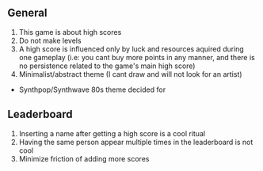General
-------

1. This game is about high scores
2. Do not make levels
3. A high score is influenced only by luck and resources aquired during one gameplay (i.e: you cant buy more points in any manner, and there is no persistence related to the game's main high score)
4. Minimalist/abstract theme (I cant draw and will not look for an artist)
  - Synthpop/Synthwave 80s theme decided for


Leaderboard
----------
1. Inserting a name after getting a high score is a cool ritual
2. Having the same person appear multiple times in the leaderboard is not cool
3. Minimize friction of adding more scores
